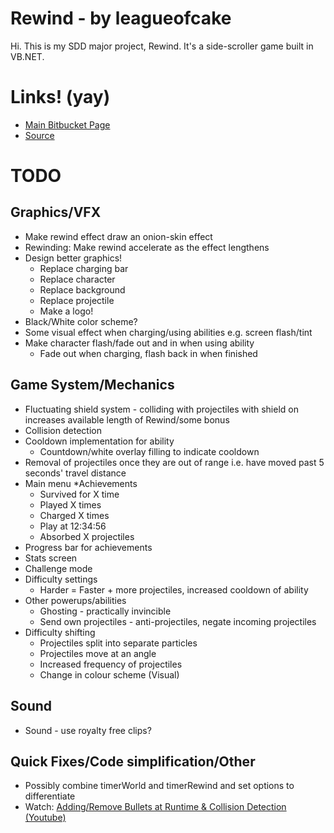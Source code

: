 # Rewind - by leagueofcake
Hi. This is my SDD major project, Rewind. It's a side-scroller game built in VB.NET. 

Links! (yay)
============
* [Main Bitbucket Page](https://bitbucket.org/leagueofcake/rewind)
* [Source](https://bitbucket.org/leagueofcake/rewind/src)

TODO
====
Graphics/VFX
------------
* Make rewind effect draw an onion-skin effect
* Rewinding: Make rewind accelerate as the effect lengthens
* Design better graphics! 
	* Replace charging bar
	* Replace character
	* Replace background
	* Replace projectile
	* Make a logo! 
* Black/White color scheme? 
* Some visual effect when charging/using abilities e.g. screen flash/tint
* Make character flash/fade out and in when using ability
	* Fade out when charging, flash back in when finished

Game System/Mechanics
---------------------
* Fluctuating shield system - colliding with projectiles with shield on increases available length of Rewind/some bonus
* Collision detection
* Cooldown implementation for ability
	* Countdown/white overlay filling to indicate cooldown
* Removal of projectiles once they are out of range i.e. have moved past 5 seconds' travel distance
* Main menu
*Achievements
	* Survived for X time
	* Played X times
	* Charged X times
	* Play at 12:34:56
	* Absorbed X projectiles
* Progress bar for achievements
* Stats screen
* Challenge mode
* Difficulty settings
	* Harder = Faster + more projectiles, increased cooldown of ability
* Other powerups/abilities
	* Ghosting - practically invincible
	* Send own projectiles - anti-projectiles, negate incoming projectiles
* Difficulty shifting
	* Projectiles split into separate particles
	* Projectiles move at an angle
	* Increased frequency of projectiles
	* Change in colour scheme (Visual)

Sound
-----
* Sound - use royalty free clips? 
	
Quick Fixes/Code simplification/Other
-----
* Possibly combine timerWorld and timerRewind and set options to differentiate
* Watch: [Adding/Remove Bullets at Runtime & Collision Detection (Youtube)](https://www.youtube.com/watch?v=rG0-FBfs14U)